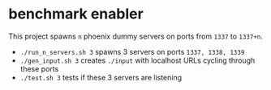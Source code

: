 # benchmark enabler

This project spawns `n` phoenix dummy servers on ports from `1337` to `1337+n`.

* `./run_n_servers.sh 3` spawns 3 servers on ports `1337, 1338, 1339`
* `./gen_input.sh 3` creates `./input` with localhost URLs cycling through these ports
* `./test.sh 3` tests if these 3 servers are listening
